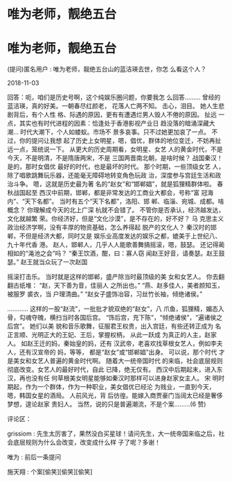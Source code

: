 # 唯为老师，靓绝五台

# 唯为老师，靓绝五台

(提问)匿名用户 : 唯为老师，靓绝五台山的蓝洁瑛去世，你怎 么看这个人？

2018-11-03

回答：呃，咱们是历史号啊，这个纯娱乐圈问题，你要我怎 么回答……… 曾经的蓝洁瑛，真的好美。一朝春尽红颜老， 花落人亡两不知。 击心，泪目。 她人生悲剧背后，有个人性 格、际遇的原因，更有有遭遇烂男人毁人不倦的原因。 扯远 一点，其实也有时代进程的因素：恰逢处于香港影视产业日 趋没落的暗涌深藏大潮… 时代大潮下，个人如蝼蚁。市场不 景多哀事。只不过她更加哀了一点。 不过，你的提问让我想 起了历史上女明星，嗯，倡优，群体的地位变迁，不妨再扯 远一点，笼统说一下。 从更大的历史周期看，女明星、女艺 人的黄金时代，不是今天，不是明清，不是隋唐两宋，不是 三国两晋南北朝，是啥时候？ 战国秦汉！ 是的，那时女倡优 最好的时代，也是最坏的时代。 那个时期，一些顶级女艺 人，除了唱歌跳舞玩乐器，还能毫无障碍地转变角色玩政 治，深度参与宫廷生活和政治斗争。 嗯，这就是历史最为著 名的“赵女”和“邯郸娼”，就是狐狸精群体啦。 春秋战国起至 西汉中前期，邯郸，都是非常发达的工商业大都会，号称“富 冠海内”、“天下名都”。 当时有五个“天下名都”，洛阳、邯 郸、临淄、宛城、成都。啥概念？ 你理解成今天的北上广深 杭就不会错了。 不管你是否承认，经济越发达，文化就越繁 荣。你经济好，但是“文化沙漠”，是不存在的，好不好？ 马 克思主义政治经济学啊，没有丰厚的物资基础，怎么养得起 脱产的文化人？ 秦汉时的邯郸，不但是经济大都，同时又是 娱乐业高度发达的娱乐之都，媲美于上世纪八、九十年代香 港。 赵人，邯郸人，几乎人人能歌善舞搞摇滚，嗯，鼓瑟。 还记得蔺相如的“渑池之会”吗？ “秦王饮酒，酣，曰：寡人窃 闻赵王好音，请奏瑟。赵王鼓瑟。” 赵王就当众玩了一次赵国

摇滚打击乐。 当时就是这样的邯郸，盛产除当时最顶级的美 女和女艺人。 你去翻翻古纸堆： “赵，天下善为音，佳丽人 之所出也。” “燕、赵多佳人，美者颜知玉，被服罗 裘衣，当 户理清曲。” “赵女子盛饰冶容，习丝竹长袖，倾绝诸侯。”

………… 这样的一股“赵流”，一批批才貌双绝的“赵女”，八 爪鱼，狐狸精，媚态入骨，勾魂夺魄，横扫当时各国后宫。 “饰后宫，充下陈”，“倾绝诸侯”，“遍诸侯之后宫”。 她们以美 貌和音乐歌舞，征服君王权贵，出入宫廷，有些还转正成为 名正言顺、光明正大的王妃、王后，掌握权柄， 从此一跃成 为真正的人主，赵家人。 如赵王迁的妈，秦始皇的妈，还有 汉武帝，老喜欢找草根女艺人，例如李夫人，还有汉宣帝的 妈，等等， 都是“赵女”或“邯郸娼”出身。 可以说，那个时代 才是美女和女艺人普遍的黄金时代啊。 随着大一统帝国时代 的来临，社会底层规则彻底改变。女艺人的最好时代，自此 已降，绝无仅有。 西汉中后期起末，进入东汉，再也没有任 何草根美女明星能够如秦汉时那样可以进身赵家女主人。 宋 明时期起，作为一个群体，作为一种职业，美女倡优已经沦 为贱业，一直到今天，嗯，韩国女星的酒局。 人前风光，背 后彷徨。能嫁入商贾豪门当阔太已经是奢侈梦想，遑论赵家 贵妇人。 当然，说的只是普遍潮流，不是个案………(6 赞)

评论区：

grissiom : 先生太厉害了，果然没白买星球！请问先生，大一统帝国来临之后，社会底层规则为什么会改变，改变成什么样 子了呢？多谢！

唯为 : 前后一条提问

施天翔 : 个案[偷笑][偷笑][偷笑]
